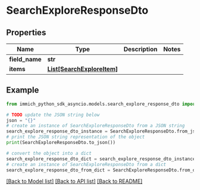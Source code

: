 # SearchExploreResponseDto


## Properties

Name | Type | Description | Notes
------------ | ------------- | ------------- | -------------
**field_name** | **str** |  | 
**items** | [**List[SearchExploreItem]**](SearchExploreItem.md) |  | 

## Example

```python
from immich_python_sdk_asyncio.models.search_explore_response_dto import SearchExploreResponseDto

# TODO update the JSON string below
json = "{}"
# create an instance of SearchExploreResponseDto from a JSON string
search_explore_response_dto_instance = SearchExploreResponseDto.from_json(json)
# print the JSON string representation of the object
print(SearchExploreResponseDto.to_json())

# convert the object into a dict
search_explore_response_dto_dict = search_explore_response_dto_instance.to_dict()
# create an instance of SearchExploreResponseDto from a dict
search_explore_response_dto_from_dict = SearchExploreResponseDto.from_dict(search_explore_response_dto_dict)
```
[[Back to Model list]](../README.md#documentation-for-models) [[Back to API list]](../README.md#documentation-for-api-endpoints) [[Back to README]](../README.md)


